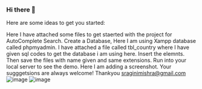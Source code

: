 ### Hi there 👋


Here are some ideas to get you started:

Here I have attached some files to get staerted with the project for AutoComplete Search.
Create a Database, Here I am using Xampp database called phpmyadmin.
I have attached a file called tbl_country where I have given sql codes to get the database i am using here.
Insert the elemnts.
Then save the files with name given and same extensions.
Run into your local server to see the demo.
Here I am adding a screenshot.
Your sugggetsions are always welcome!
Thankyou
sraginimishra@gmail.com
![image](https://user-images.githubusercontent.com/59079751/124427345-e740b380-dd88-11eb-824d-59dbd95e8afe.png)
![image](https://user-images.githubusercontent.com/59079751/124427378-f1fb4880-dd88-11eb-9d0d-11ebcdbdfc42.png)


